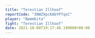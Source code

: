```yaml
---
title: "Terestian Illhoof"
reportCode: "3NWZ9pcKAbYPfqxC"
player: "Bøømbita"
fight: "Terestian Illhoof"
date: 2021-10-08T19:17:48.190000+00:00
---
```

